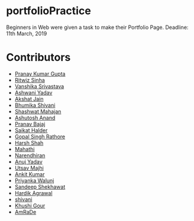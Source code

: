 # portfolioPractice

Beginners in Web were given a task to make their Portfolio Page.
Deadline: 11th March, 2019

# Contributors

<ul>
	<li><a href="https://pranaykgupta.github.io/Portfolio/">Pranay Kumar Gupta</a></li>
  <li><a href="https://ritwizsinha.github.io/portfolio">Ritwiz Sinha</a></li>
  <li><a href="https://vanshikasrivastava16.github.io/portfolio/">Vanshika Srivastava</a></li>
  <li><a href="https://ashwaniydv.github.io/portfolio">Ashwani Yadav</a></li>
<li><a href="https://akshat99.github.io/">Akshat Jain</a></li>
<li><a href="https://bhumikashivani2001.github.io/">Bhumika Shivani</a></li>
<li><a href="https://shashwat211.github.io">Shashwat Mahajan</a></li>
<li><a href="https://ashutosh2711.github.io/">Ashutosh Anand</a></li>
<li><a href="https://prnvbajaj.github.io/index/">Pranav Bajaj</a></li>
<li><a href="https://saikathalder34.github.io/">Saikat Halder</a></li>
<li><a href="https://gopalsingh6932.github.io/">Gopal Singh Rathore</a></li>
<li><a href="https://kaustav112.github.io/portfolio">Harsh Shah</a></li>
<li><a href="https://mahathi2000.github.io/">Mahathi</a></li>
<li><a href="https://narendhiran13.github.io/portfolio">Narendhiran</a></li>
<li><a href="https://anuj-k-yadav.github.io/portfolio">Anuj Yadav</a></li>
<li><a href="https://utsavmajhi.github.io/index">Utsav Majhi</a></li>
<li><a href="https://ankitkr08.github.io/ankitkr09.github.io/">Ankit Kumar</a></li>
<li><a href="https://priyanka2799.github.io/">Priyanka Walunj</a></li>
<li><a href="https://sandeep-shekhawat.github.io/Personal-Repo/">Sandeep Shekhawat</a></li>
<li><a href="https://hardik-agrawal.github.io/hardik.github.io/">Hardik Agrawal</a></li>
<li><a href="https://dixitshivani.github.io/portfolio/">shivani</a></li>
<li><a href="https://khushigour.github.io/">Khushi Gour</a></li>
	<li><a href="https://amrade006.github.io/">AmRaDe</a></li>
</ul>
